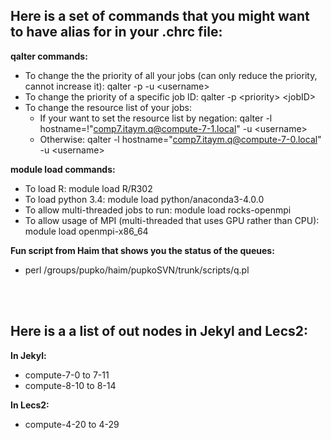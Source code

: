 
**Here is a set of commands that you might want to have alias for in your .chrc file:**
------

**qalter commands:**
* To change the the priority of all your jobs (can only reduce the priority, cannot increase it):
  qalter -p <priority> -u \<username\>
* To change the priority of a specific job ID:
  qalter -p \<priority\> \<jobID\>
* To change the resource list of your jobs:
	* If your want to set the resource list by negation: qalter -l hostname=!"comp7.itaym.q@compute-7-1.local" -u \<username\>
	* Otherwise: 										 qalter -l hostname="comp7.itaym.q@compute-7-0.local" -u \<username\>


**module load commands:**
* To load R: module load R/R302
* To load python 3.4: module load python/anaconda3-4.0.0
* To allow multi-threaded jobs to run: module load rocks-openmpi
* To allow usage of MPI (multi-threaded that uses GPU rather than CPU): module load openmpi-x86_64
  
**Fun script from Haim that shows you the status of the queues:**
* perl /groups/pupko/haim/pupkoSVN/trunk/scripts/q.pl


<br /><br />


**Here is a a list of out nodes in Jekyl and Lecs2:**
------

**In Jekyl:** 
* compute-7-0 to 7-11
* compute-8-10 to 8-14

**In Lecs2:**
* compute-4-20 to 4-29
